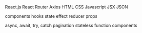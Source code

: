 

React.js
React Router
Axios
HTML
CSS
Javascript
JSX
JSON

components
hooks
    state
    effect
    reducer
props

async, await, try, catch
pagination
stateless function components





